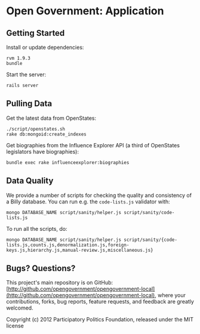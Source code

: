 # Open Government: Application

## Getting Started

Install or update dependencies:

    rvm 1.9.3
    bundle

Start the server:

    rails server

## Pulling Data

Get the latest data from OpenStates:

    ./script/openstates.sh
    rake db:mongoid:create_indexes

Get biographies from the Influence Explorer API (a third of OpenStates legislators have biographies):

    bundle exec rake influenceexplorer:biographies

## Data Quality

We provide a number of scripts for checking the quality and consistency of a Billy database. You can run e.g. the `code-lists.js` validator with:

    mongo DATABASE_NAME script/sanity/helper.js script/sanity/code-lists.js

To run all the scripts, do:

    mongo DATABASE_NAME script/sanity/helper.js script/sanity/{code-lists.js,counts.js,denormalization.js,foreign-keys.js,hierarchy.js,manual-review.js,miscellaneous.js}

## Bugs? Questions?

This project's main repository is on GitHub: [http://github.com/opengovernment/opengovernment-local](http://github.com/opengovernment/opengovernment-local), where your contributions, forks, bug reports, feature requests, and feedback are greatly welcomed.

Copyright (c) 2012 Participatory Politics Foundation, released under the MIT license
